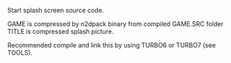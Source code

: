 Start splash screen source code.

GAME is compressed by n2dpack binary from compiled GAME.SRC folder
TITLE is compressed splash picture.

Recommended compile and link this by using TURBO6 or TURBO7 (see TOOLS).

